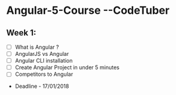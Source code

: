 # Angular-5-Course --CodeTuber
## Week 1:
  - [ ] What is Angular ?
  - [ ] AngularJS vs Angular 
  - [ ] Angular CLI installation
  - [ ] Create Angular Project in under 5 minutes
  - [ ] Competitors to Angular
 - Deadline - 17/01/2018
